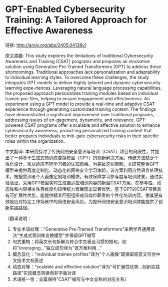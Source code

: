 # GPT-Enabled Cybersecurity Training: A Tailored Approach for Effective Awareness

链接: http://arxiv.org/abs/2405.04138v1

原文摘要:
This study explores the limitations of traditional Cybersecurity Awareness
and Training (CSAT) programs and proposes an innovative solution using
Generative Pre-Trained Transformers (GPT) to address these shortcomings.
Traditional approaches lack personalization and adaptability to individual
learning styles. To overcome these challenges, the study integrates GPT models
to deliver highly tailored and dynamic cybersecurity learning expe-riences.
Leveraging natural language processing capabilities, the proposed approach
personalizes training modules based on individual trainee pro-files, helping to
ensure engagement and effectiveness. An experiment using a GPT model to provide
a real-time and adaptive CSAT experience through generating customized training
content. The findings have demonstrated a significant improvement over
traditional programs, addressing issues of en-gagement, dynamicity, and
relevance. GPT-powered CSAT programs offer a scalable and effective solution to
enhance cybersecurity awareness, provid-ing personalized training content that
better prepares individuals to miti-gate cybersecurity risks in their specific
roles within the organization.

中文翻译:
本研究探讨了传统网络安全意识与培训（CSAT）项目的局限性，并提出了一种基于生成式预训练变换模型（GPT）的创新解决方案。传统方法缺乏个性化设计，难以适应不同学习者的认知风格。为突破这些限制，本研究整合GPT模型来提供高度定制化、动态化的网络安全学习体验。该方案利用自然语言处理技术，根据受训者个人画像定制培训模块，有效保障学习参与度与培训效果。通过实验验证，采用GPT模型实时生成自适应培训内容的新型CSAT方案，在参与性、动态性和内容相关性等维度均较传统方案展现出显著优势。基于GPT的CSAT项目具有可扩展性优势，能提供精准匹配组织成员岗位职责的个性化培训内容，使其更有效地应对特定工作场景中的网络安全风险，为提升网络安全意识培训效能提供了创新实践路径。  

（翻译说明：  
1. 专业术语处理："Generative Pre-Trained Transformers"采用学界通用译法"生成式预训练变换模型"并保留GPT缩写  
2. 句式重构：将英文长句拆解为符合中文表达习惯的短句，如将"leveraging..."独立成句译为"该方案利用..."  
3. 概念显化："individual trainee profiles"译为"个人画像"既保留原意又符合中文技术文档表述  
4. 动态对等："scalable and effective solution"译为"可扩展性优势...创新实践路径"实现概念转换而非字面对译  
5. 术语统一性：全篇保持"CSAT"缩写与中文全称的对应关系）
